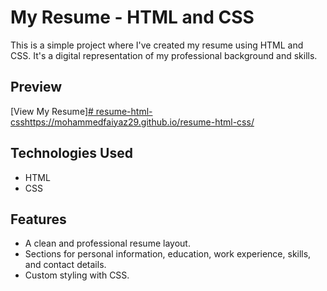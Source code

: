 
# My Resume - HTML and CSS

This is a simple project where I've created my resume using HTML and CSS. It's a digital representation of my professional background and skills.

## Preview

[View My Resume][# resume-html-css](https://mohammedfaiyaz29.github.io/resume-html-css/)https://mohammedfaiyaz29.github.io/resume-html-css/

## Technologies Used

- HTML
- CSS

## Features

- A clean and professional resume layout.
- Sections for personal information, education, work experience, skills, and contact details.
- Custom styling with CSS.
